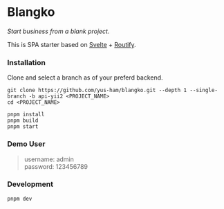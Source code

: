 # Blangko
<i>Start business from a blank project.</i>

This is SPA starter based on [Svelte](https://svelte.dev) + [Routify](https://routify.dev).


### Installation
Clone and select a branch as of your preferd backend.

```
git clone https://github.com/yus-ham/blangko.git --depth 1 --single-branch -b api-yii2 <PROJECT_NAME>
cd <PROJECT_NAME>

pnpm install
pnpm build
pnpm start
```


### Demo User
> username: admin<br> password: 123456789


### Development
```
pnpm dev
```
